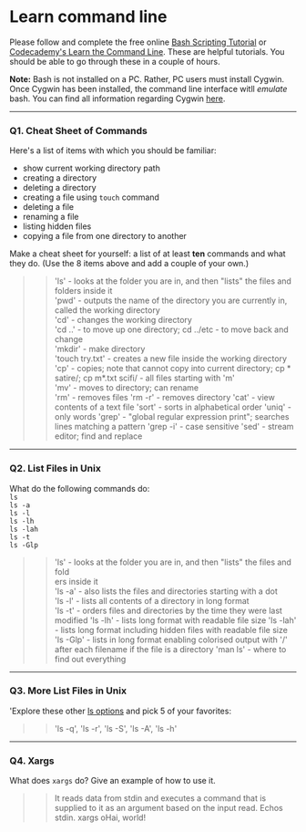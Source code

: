 # Learn command line

Please follow and complete the free online [Bash Scripting Tutorial](https://ryanstutorials.net/bash-scripting-tutorial/) or [Codecademy's Learn the Command Line](https://www.codecademy.com/learn/learn-the-command-line). These are helpful tutorials. You should be able to go through these in a couple of hours.

**Note:** Bash is not installed on a PC. Rather, PC users must install Cygwin. Once Cygwin has been installed, the command line interface witll _emulate_ bash. You can find all information regarding Cygwin [here](https://www.cygwin.com/).

---

### Q1.  Cheat Sheet of Commands  

Here's a list of items with which you should be familiar:  
* show current working directory path
* creating a directory
* deleting a directory
* creating a file using `touch` command
* deleting a file
* renaming a file
* listing hidden files
* copying a file from one directory to another

Make a cheat sheet for yourself: a list of at least **ten** commands and what they do.  (Use the 8 items above and add a couple of your own.)  

> > 'ls' - looks at the folder you are in, and then "lists" the files and folders inside it  
'pwd' - outputs the name of the directory you are currently in, called the working directory  
'cd' - changes the working directory  
'cd ..' - to move up one directory; cd ../etc - to move back and change  
'mkdir' - make directory  
'touch try.txt' - creates a new file inside the working directory  
'cp' - copies; note that cannot copy into current directory; cp * satire/; cp m*.txt scifi/ - all files starting with 'm'    
'mv' - moves to directory; can rename  
'rm' - removes files
'rm -r' - removes directory
'cat' - view contents of a text file
'sort' - sorts in alphabetical order
'uniq' - only words
'grep' - "global regular expression print"; searches lines matching a pattern
'grep -i' - case sensitive
'sed' - stream editor; find and replace

---

### Q2.  List Files in Unix   

What do the following commands do:  
`ls`  
`ls -a`  
`ls -l`  
`ls -lh`  
`ls -lah`  
`ls -t`  
`ls -Glp`  

> > 'ls' - looks at the folder you are in, and then "lists" the files and fold\
ers inside it  
'ls -a' - also lists the files and directories starting with a dot  
'ls -l' - lists all contents of a directory in long format  
'ls -t' - orders files and directories by the time they were last modified
'ls -lh' - lists long format with readable file size
'ls -lah' - lists long format including hidden files with readable file size
'ls -Glp' - lists in long format enabling colorised output with '/' after each filename if the file is a directory
'man ls' - where to find out everything

---
### Q3.  More List Files in Unix  

'Explore these other [ls options](http://www.techonthenet.com/unix/basic/ls.php) and pick 5 of your favorites:

> > 'ls -q', 'ls -r', 'ls -S', 'ls -A', 'ls -h'

---

### Q4.  Xargs   

What does `xargs` do? Give an example of how to use it.

> > It reads data from stdin and executes a command that is supplied to it as an argument based on the input read.
Echos stdin.
xargs
oHai, world!